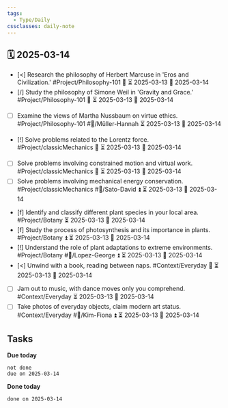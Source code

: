 ```yaml
---
tags:
  - Type/Daily
cssclasses: daily-note
---
```


## 🗓️ 2025-03-14

- [<] Research the philosophy of Herbert Marcuse in 'Eros and Civilization.' #Project/Philosophy-101 🔽 ⏳ 2025-03-13 📅 2025-03-14
- [/] Study the philosophy of Simone Weil in 'Gravity and Grace.' #Project/Philosophy-101 🔺 ⏳ 2025-03-13 📅 2025-03-14
- [ ] Examine the views of Martha Nussbaum on virtue ethics. #Project/Philosophy-101 #👤/Müller-Hannah ⏳ 2025-03-13 📅 2025-03-14
- [!] Solve problems related to the Lorentz force. #Project/classicMechanics 🔺 ⏳ 2025-03-13 📅 2025-03-14
- [ ] Solve problems involving constrained motion and virtual work. #Project/classicMechanics 🔽 ⏳ 2025-03-13 📅 2025-03-14
- [ ] Solve problems involving mechanical energy conservation. #Project/classicMechanics #👤/Sato-David ⏫ ⏳ 2025-03-13 📅 2025-03-14
- [f] Identify and classify different plant species in your local area. #Project/Botany ⏳ 2025-03-13 📅 2025-03-14
- [f] Study the process of photosynthesis and its importance in plants. #Project/Botany ⏫ ⏳ 2025-03-13 📅 2025-03-14
- [!] Understand the role of plant adaptations to extreme environments. #Project/Botany #👤/Lopez-George ⏫ ⏳ 2025-03-13 📅 2025-03-14
- [<] Unwind with a book, reading between naps. #Context/Everyday 🔺 ⏳ 2025-03-13 📅 2025-03-14
- [ ] Jam out to music, with dance moves only you comprehend. #Context/Everyday ⏳ 2025-03-13 📅 2025-03-14
- [ ] Take photos of everyday objects, claim modern art status. #Context/Everyday #👤/Kim-Fiona ⏫ ⏳ 2025-03-13 📅 2025-03-14

## Tasks

**Due today**

```tasks
not done
due on 2025-03-14
```

**Done today**

```tasks
done on 2025-03-14
```
            